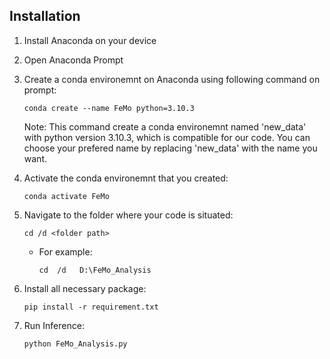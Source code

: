 ## Installation
1. Install Anaconda on your device 
2. Open Anaconda Prompt
3. Create a conda environemnt on Anaconda using following command on prompt:
   ```
   conda create --name FeMo python=3.10.3
   ```
   Note: This command create a conda environemnt named 'new_data' with python version 3.10.3, which is compatible for our code. You can choose your prefered name by replacing 'new_data' with the name you want.
   
4. Activate the conda environemnt that you created:
   ```
   conda activate FeMo
   ```
5. Navigate to the folder where your code is situated:
   ```
   cd /d <folder path>
   ```
      - For example:
         ```
         cd  /d   D:\FeMo_Analysis
         ```
6. Install all necessary package:
   ```
   pip install -r requirement.txt
   ```
7. Run Inference:
   ```
   python FeMo_Analysis.py
   ```